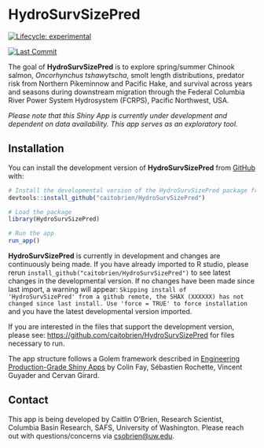 
<!-- README.md is generated from README.Rmd. Please edit that file -->

# HydroSurvSizePred

<!-- badges: start -->

[![Lifecycle:
experimental](https://img.shields.io/badge/lifecycle-experimental-orange.svg)](https://lifecycle.r-lib.org/articles/stages.html#experimental)
<!-- badges: end -->

<!-- lastcommit: start -->

[![Last
Commit](https://img.shields.io/github/last-commit/caitobrien/HydroSurvSizePred)](https://github.com/caitobrien/HydroSurvSizePred/commits/main)
<!-- lastcommit: end -->

The goal of **HydroSurvSizePred** is to explore spring/summer Chinook
salmon, *Oncorhynchus tshawytscha*, smolt length distributions, predator
risk from Northern Pikeminnow and Pacific Hake, and survival across
years and seasons during downstream migration through the Federal
Columbia River Power System Hydrosystem (FCRPS), Pacific Northwest, USA.

*Please note that this Shiny App is currently under development and
dependent on data availability. This app serves as an exploratory tool.*

## Installation

You can install the development version of **HydroSurvSizePred** from
[GitHub](https://github.com/) with:

``` r
# Install the developmental version of the HydroSurvSizePred package from GitHub
devtools::install_github("caitobrien/HydroSurvSizePred")

# Load the package
library(HydroSurvSizePred)

# Run the app
run_app()
```

**HydroSurvSizePred** is currently in development and changes are
continuously being made. If you have already imported to R studio,
please rerun `install_github("caitobrien/HydroSurvSizePred")` to see
latest changes in the developmental version. If no changes have been
made since last import, a warning will appear:
`Skipping install of 'HydroSurvSizePred' from a github remote, the SHAX (XXXXXX) has not changed since last install. Use 'force = TRUE' to force installation`
and you have the latest developmental version imported.

If you are interested in the files that support the development version,
please see: <https://github.com/caitobrien/HydroSurvSizePred> for files
necessary to run.

The app structure follows a Golem framework described in [Engineering
Production-Grade Shiny
Apps](https://engineering-shiny.org/setting-up-for-success.html) by
Colin Fay, Sébastien Rochette, Vincent Guyader and Cervan Girard.

## Contact

This app is being developed by Caitlin O’Brien, Research Scientist,
Columbia Basin Research, SAFS, University of Washington. Please reach
out with questions/concerns via <csobrien@uw.edu>.
